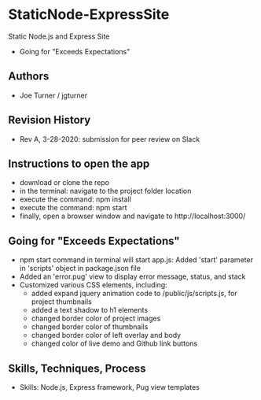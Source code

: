 # StaticNode-ExpressSite
 Static Node.js and Express Site
- Going for "Exceeds Expectations"

## Authors
- Joe Turner / jgturner

## Revision History
- Rev A, 3-28-2020: submission for peer review on Slack

## Instructions to open the app
- download or clone the repo
- in the terminal: navigate to the project folder location
- execute the command: npm install
- execute the command: npm start
- finally, open a browser window and navigate to http://localhost:3000/

## Going for "Exceeds Expectations"
- npm start command in terminal will start app.js: Added 'start' parameter in 'scripts' object in package.json file
- Added an 'error.pug' view to display error message, status, and stack
- Customized various CSS elements, including: 
    - added expand jquery animation code to /public/js/scripts.js, for project thumbnails
    - added a text shadow to h1 elements
    - changed border color of project images
    - changed border color of thumbnails
    - changed border color of left overlay and body
    - changed color of live demo and Github link buttons

## Skills, Techniques, Process
- Skills: Node.js, Express framework, Pug view templates